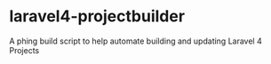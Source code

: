 laravel4-projectbuilder
=======================

A phing build script to help automate building and updating Laravel 4 Projects